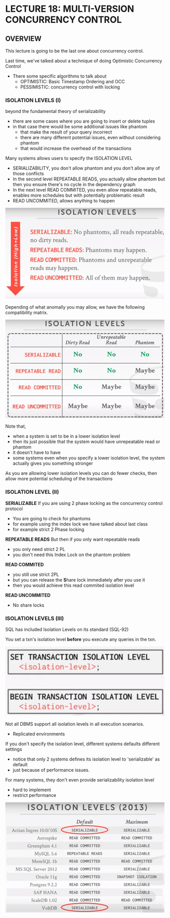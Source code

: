 # LECTURE 18: MULTI-VERSION CONCURRENCY CONTROL

## OVERVIEW
This lecture is going to be the last one about concurrency control.

Last time, we've talked about a technique of doing Optimistic Concurrency Control
- There some specific algorithms to talk about
  - OPTIMISTIC: Basic Timestamp Ordering and OCC
  - PESSIMISTIC: concurrency control with locking

### ISOLATION LEVELS (I)
beyond the fundamental theory of serializability
- there are some cases where you are going to insert or delete tuples
- in that case there would be some additional issues like phantom
  - that make the result of your query incorrect
  - there are many different potential issues, even without considering phantom
  - that would increase the overhead of the transactions

Many systems allows users to specify the ISOLATION LEVEL
- SERIALIZABILITY, you don't allow phantom and you don't allow any of those conflicts
- In the second level REPEATABLE READS, you actually allow phantom but then you ensure there's no cycle in the dependency graph
- In the next level READ COMMITED, you even allow repeatable reads, enables more schedules but with potentially problematic result
- READ UNCOMMITED, allows anything to happen
  
![](1.jpg)


Depending of what anomally you may allow, we have the following compatibility matrix.

![](2.jpg)

Note that,
- when a system is set to be in a lower isolation level
- then its just possible that the system would have unrepeatable read or phantom
- it doesn't have to have
- some systems even when you specify a lower isolation level, the system actually gives you something stronger

As you are allowing lower isolation levels you can do fewer checks, then allow more potential scheduling of the transactions

### ISOLATION LEVEL (II)
**SERIALIZABLE**
If you are using 2 phase locking as the concurrency control protocol
  - You are going to check for phantoms
  - for example using the index lock we have talked about last class
  - for example strict 2 Phase locking

**REPEATABLE READS**
But then if you only want repeatable reads
- you only need strict 2 PL
- you don't need this Index Lock on the phantom problem

**READ COMMITED**
- you still use strict 2PL
- but you can release the **S**hare lock immediately after you use it
- then you would achieve this read commited isolation level

**READ UNCOMMITED**
- No share locks

### ISOLATION LEVELS (III)
SQL has included Isolation Levels on its standard (SQL-92)

You set a txn's isolation level **before** you execute any queries in the txn.

![](3.jpg)

Not all DBMS support all isolation levels in all execution scenarios.
- Replicated environments


If you don't specify the isolation level, different systems defaults different settings
- notice that only 2 systems defines its isolation level to 'serializable' as default
- just because of performance issues.

For many systems, they don't even provide serializability isolation level
- hard to implement
- restrict performance

![](4.jpg)

